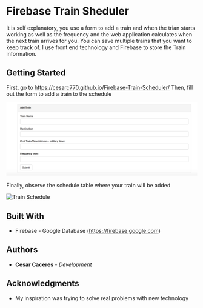 # Firebase Train Sheduler

It is self explanatory, you use a form to add a train and when the trian starts working as well as the frequency and the web application calculates when the next train arrives for you.
You can save multiple trains that you want to keep track of. I use front end technology and Firebase to store the Train information.

## Getting Started

First, go to https://cesarc770.github.io/Firebase-Train-Scheduler/
Then, fill out the form to add a train to the schedule

![Add Train Form](trainform.png)

Finally, observe the schedule table where your train will be added

![Train Schedule](trainshedule.png)

## Built With

* Firebase - Google Database (https://firebase.google.com)

## Authors

* **Cesar Caceres** - *Development* 

## Acknowledgments

* My inspiration was trying to solve real problems with new technology

